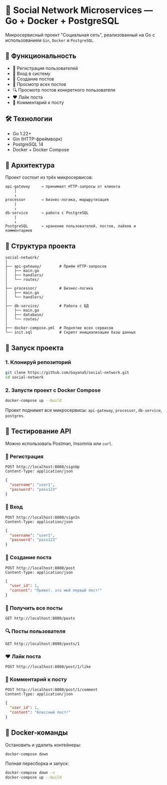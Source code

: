 # 🧩 Social Network Microservices — Go + Docker + PostgreSQL

Микросервисный проект "Социальная сеть", реализованный на Go с использованием `Gin`, `Docker` и `PostgreSQL`.

## 📌 Функциональность

- 👤 Регистрация пользователей
- 🔐 Вход в систему
- 📝 Создание постов
- 📄 Просмотр всех постов
- 🔍 Просмотр постов конкретного пользователя
- ❤️ Лайк поста
- 💬 Комментарий к посту

## 🛠️ Технологии

- Go 1.22+
- Gin (HTTP-фреймворк)
- PostgreSQL 14
- Docker + Docker Compose

## 🧱 Архитектура

Проект состоит из трёх микросервисов:

```
api-gateway     → принимает HTTP-запросы от клиента
    |
    ↓
processor       → бизнес-логика, маршрутизация
    |
    ↓
db-service      → работа с PostgreSQL
    |
    ↓
PostgreSQL      → хранение пользователей, постов, лайков и комментариев
```

## 📁 Структура проекта

```
social-network/
│
├── api-gateway/        # Приём HTTP-запросов
│   ├── main.go
│   ├── handlers/
│   └── routes/
│
├── processor/          # Бизнес-логика
│   ├── main.go
│   └── handlers/
│
├── db-service/         # Работа с БД
│   ├── main.go
│   ├── database/
│   └── routes/
│
├── docker-compose.yml  # Поднятие всех сервисов
└── init.sql            # Скрипт инициализации базы данных
```

## 🚀 Запуск проекта

### 1. Клонируй репозиторий

```bash
git clone https://github.com/Gayana5/social-network.git
cd social-network
```

### 2. Запусти проект с Docker Compose

```bash
docker-compose up --build
```

Проект поднимет все микросервисы: `api-gateway`, `processor`, `db-service`, `postgres`.

## 🧪 Тестирование API

Можно использовать Postman, Insomnia или `curl`.

### 🔐 Регистрация

```
POST http://localhost:8080/signUp
Content-Type: application/json
```

```json
{
  "username": "user1",
  "password": "pass123"
}
```

### 🔐 Вход

```
POST http://localhost:8080/signIn
Content-Type: application/json
```

```json
{
  "username": "user1",
  "password": "pass123"
}
```

### 📝 Создание поста

```
POST http://localhost:8080/post
Content-Type: application/json
```

```json
{
  "user_id": 1,
  "content": "Привет, это мой первый пост!"
}
```

### 📄 Получить все посты

```
GET http://localhost:8080/posts
```

### 🔍 Посты пользователя

```
GET http://localhost:8080/posts/1
```

### ❤️ Лайк поста

```
POST http://localhost:8080/post/1/like
```

### 💬 Комментарий к посту

```
POST http://localhost:8080/post/1/comment
Content-Type: application/json
```

```json
{
  "user_id": 1,
  "content": "Классный пост!"
}
```

## 🐳 Docker-команды

Остановить и удалить контейнеры:

```bash
docker-compose down
```

Полная пересборка и запуск:

```bash
docker-compose down -v
docker-compose up --build
```
